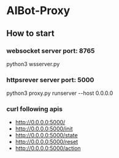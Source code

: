 # AIBot-Proxy


## How to start

### websocket server port: 8765

python3 wsserver.py

### httpsrever server port: 5000

python3 proxy.py runserver --host 0.0.0.0

### curl following apis

* http://0.0.0.0:5000/
* http://0.0.0.0:5000/init
* http://0.0.0.0:5000/state
* http://0.0.0.0:5000/reset
* http://0.0.0.0:5000/action
